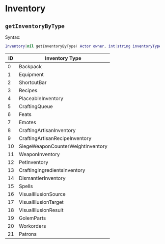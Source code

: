 # Inventory

## `getInventoryByType` <Badge type="info" text="function" />

Syntax:
```lua
Inventory|nil getInventoryByType( Actor owner, int|string inventoryType )
```

| ID | Inventory Type |
| - | - |
| 0 | Backpack |
| 1 | Equipment |
| 2 | ShortcutBar |
| 3 | Recipes |
| 4 | PlaceableInventory |
| 5 | CraftingQueue |
| 6 | Feats |
| 7 | Emotes |
| 8 | CraftingArtisanInventory |
| 9 | CraftingArtisanRecipeInventory |
| 10 | SiegeWeaponCounterWeightInventory |
| 11 | WeaponInventory |
| 12 | PetInventory |
| 13 | CraftingIngredientsInventory |
| 14 | DismantlerInventory |
| 15 | Spells |
| 16 | VisualIllusionSource |
| 17 | VisualIllusionTarget |
| 18 | VisualIllusionResult |
| 19 | GolemParts |
| 20 | Workorders |
| 21 | Patrons |